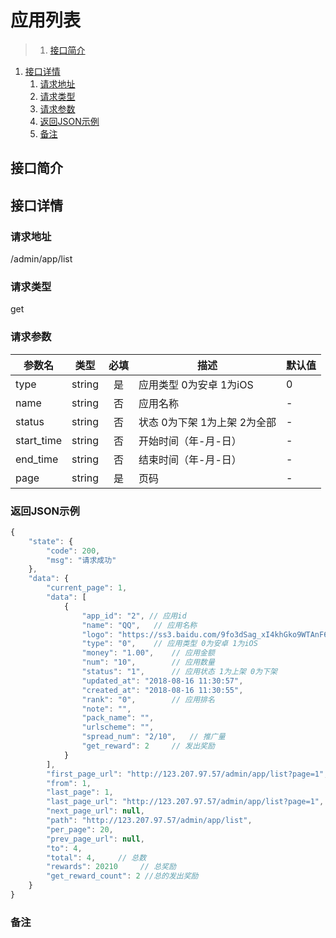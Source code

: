 # 应用列表

>1. [接口简介](#接口简介 "接口简介")
1. [接口详情](#接口详情 "接口详情")
	1. [请求地址](#请求地址 "请求地址")
	1. [请求类型](#请求类型 "请求类型")
	1. [请求参数](#请求参数 "请求参数")
	1. [返回JSON示例](#返回JSON示例 "返回JSON示例")
	1. [备注](#备注 "备注")



## 接口简介


## 接口详情 

### 请求地址
/admin/app/list

### 请求类型
get

### 请求参数
| 参数名 | 类型 | 必填 | 描述 | 默认值 |
| --- | :---: | :---: | --- | --- |
| type | string | 是 | 应用类型 0为安卓 1为iOS | 0 |
| name | string | 否 | 应用名称 | - |
| status | string | 否 | 状态 0为下架 1为上架 2为全部 | - |
| start_time | string | 否 | 开始时间（年-月-日） | - |
| end_time | string | 否 | 结束时间（年-月-日） | - |
| page | string | 是 | 页码 | - |


### 返回JSON示例
```javascript
{
    "state": {
        "code": 200,
        "msg": "请求成功"
    },
    "data": {
        "current_page": 1,
        "data": [
            {
                "app_id": "2", // 应用id
                "name": "QQ",   // 应用名称
                "logo": "https://ss3.baidu.com/9fo3dSag_xI4khGko9WTAnF6hhy/image/h%3D300/sign=87d6daed02f41bd5c553eef461d881a0/https://ss3.baidu.com/9fo3dSag_xI4khGko9WTAnF6hhy/image/h%3D300/sign=87d6daed02f41bd5c553eef461d881a0/f9198618367adab4b025268587d4b31c8601e47b.jpg", // 应用头像
                "type": "0",    // 应用类型 0为安卓 1为iOS
                "money": "1.00",    // 应用金额
                "num": "10",        // 应用数量
                "status": "1",      // 应用状态 1为上架 0为下架
                "updated_at": "2018-08-16 11:30:57",
                "created_at": "2018-08-16 11:30:55",
                "rank": "0",        // 应用排名
                "note": "",
                "pack_name": "",
                "urlscheme": "",
                "spread_num": "2/10",   // 推广量
                "get_reward": 2     // 发出奖励
            }
        ],
        "first_page_url": "http://123.207.97.57/admin/app/list?page=1",
        "from": 1,
        "last_page": 1,
        "last_page_url": "http://123.207.97.57/admin/app/list?page=1",
        "next_page_url": null,
        "path": "http://123.207.97.57/admin/app/list",
        "per_page": 20,
        "prev_page_url": null,
        "to": 4,
        "total": 4,     // 总数
        "rewards": 20210     // 总奖励
        "get_reward_count": 2 //总的发出奖励
    }
}

```

### 备注
